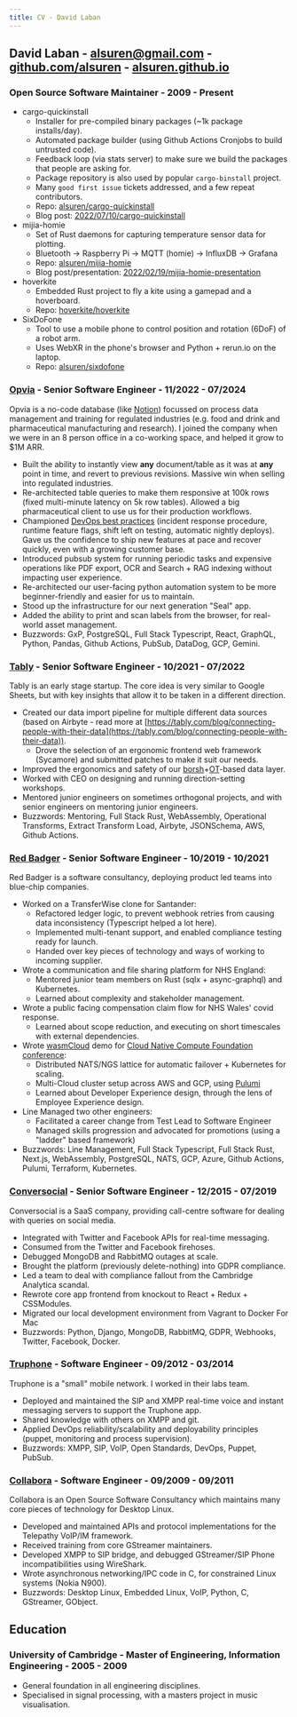 ```yaml
---
title: CV - David Laban
---
```


## David Laban - [alsuren@gmail.com](mailto:alsuren@gmail.com) - [github.com/alsuren](https://github.com/alsuren) - [alsuren.github.io](https://alsuren.github.com)

### Open Source Software Maintainer - 2009 - Present

* cargo-quickinstall
    * Installer for pre-compiled binary packages (~1k package installs/day).
    * Automated package builder (using Github Actions Cronjobs to build untrusted code).
    * Feedback loop (via stats server) to make sure we build the packages that people are asking for.
    * Package repository is also used by popular `cargo-binstall` project.
    * Many `good first issue` tickets addressed, and a few repeat contributors.
    * Repo: [alsuren/cargo-quickinstall](https://github.com/alsuren/cargo-quickinstall)
    * Blog post: [2022/07/10/cargo-quickinstall](https://alsuren.github.io/2022/07/10/cargo-quickinstall.html)
* mijia-homie
    * Set of Rust daemons for capturing temperature sensor data for plotting.
    * Bluetooth -> Raspberry Pi -> MQTT (homie) -> InfluxDB -> Grafana
    * Repo: [alsuren/mijia-homie](https://github.com/alsuren/mijia-homie)
    * Blog post/presentation: [2022/02/19/mijia-homie-presentation](https://alsuren.github.io/2022/02/19/mijia-homie-presentation.html)
* hoverkite
    * Embedded Rust project to fly a kite using a gamepad and a hoverboard.
    * Repo: [hoverkite/hoverkite](https://github.com/hoverkite/hoverkite)
* SixDoFone
    * Tool to use a mobile phone to control position and rotation (6DoF) of a robot arm.
    * Uses WebXR in the phone's browser and Python + rerun.io on the laptop.
    * Repo: [alsuren/sixdofone](https://github.com/alsuren/sixdofone)


### [Opvia](https://opvia.io) - Senior Software Engineer - 11/2022 - 07/2024

Opvia is a no-code database (like [Notion](https://www.notion.so)) focussed on process data management and training for regulated industries (e.g. food and drink and pharmaceutical manufacturing and research). I joined the company when we were in an 8 person office in a co-working space, and helped it grow to $1M ARR.

* Built the ability to instantly view **any** document/table as it was at **any** point in time, and revert to previous revisions. Massive win when selling into regulated industries.
* Re-architected table queries to make them responsive at 100k rows (fixed multi-minute latency on 5k row tables). Allowed a big pharmaceutical client to use us for their production workflows.
* Championed [DevOps best practices](https://www.oreilly.com/library/view/accelerate/9781457191435/) (incident response procedure, runtime feature flags, shift left on testing, automatic nightly deploys). Gave us the confidence to ship new features at pace and recover quickly, even with a growing customer base.
* Introduced pubsub system for running periodic tasks and expensive operations like PDF export, OCR and Search + RAG indexing without impacting user experience.
* Re-architected our user-facing python automation system to be more beginner-friendly and easier for us to maintain.
* Stood up the infrastructure for our next generation "Seal" app.
* Added the ability to print and scan labels from the browser, for real-world asset management.
* Buzzwords: GxP, PostgreSQL, Full Stack Typescript, React, GraphQL, Python, Pandas, Github Actions, PubSub, DataDog, GCP, Gemini.



### [Tably](https://tably.com) - Senior Software Engineer - 10/2021 - 07/2022

Tably is an early stage startup. The core idea is very similar to Google Sheets, but with key insights that allow it to be taken in a different direction.

* Created our data import pipeline for multiple different data sources (based on Airbyte - read more at [https://tably.com/blog/connecting-people-with-their-data](https://tably.com/blog/connecting-people-with-their-data)).
  * Drove the selection of an ergonomic frontend web framework (Sycamore) and submitted patches to make it suit our needs.
* Improved the ergonomics and safety of our [borsh](https://borsh.io/)+[OT](https://en.wikipedia.org/wiki/Operational_transformation)-based data layer.
* Worked with CEO on designing and running direction-setting workshops.
* Mentored junior engineers on sometimes orthogonal projects, and with senior engineers on mentoring junior engineers.
* Buzzwords: Mentoring, Full Stack Rust, WebAssembly, Operational Transforms, Extract Transform Load, Airbyte, JSONSchema, AWS, Github Actions.

### [Red Badger](https://red-badger.com) - Senior Software Engineer - 10/2019 - 10/2021

Red Badger is a software consultancy, deploying product led teams into blue-chip companies.

* Worked on a TransferWise clone for Santander:
  * Refactored ledger logic, to prevent webhook retries from causing data inconsistency (Typescript helped a lot here).
  * Implemented multi-tenant support, and enabled compliance testing ready for launch.
  * Handed over key pieces of technology and ways of working to incoming supplier.
* Wrote a communication and file sharing platform for NHS England:
  * Mentored junior team members on Rust (sqlx + async-graphql) and Kubernetes.
  * Learned about complexity and stakeholder management.
* Wrote a public facing compensation claim flow for NHS Wales' covid response.
  * Learned about scope reduction, and executing on short timescales with external dependencies.
* Wrote [wasmCloud](https://wasmcloud.dev/) demo for [Cloud Native Compute Foundation conference](https://www.youtube.com/watch?v=krbx09oJ2Q8):
  * Distributed NATS/NGS lattice for automatic failover + Kubernetes for scaling.
  * Multi-Cloud cluster setup across AWS and GCP, using [Pulumi](https://www.pulumi.com/)
  * Learned about Developer Experience design, through the lens of Employee Experience design.
* Line Managed two other engineers:
  * Facilitated a career change from Test Lead to Software Engineer
  * Managed skills progression and advocated for promotions (using a "ladder" based framework)
* Buzzwords: Line Management, Full Stack Typescript, Full Stack Rust, Next.js, WebAssembly, PostgreSQL, NATS, GCP, Azure, Github Actions, Pulumi, Terraform, Kubernetes.

### [Conversocial](https://conversocial.com) - Senior Software Engineer - 12/2015 - 07/2019

Conversocial is a SaaS company, providing call-centre software for dealing with queries on social media.

* Integrated with Twitter and Facebook APIs for real-time messaging.
* Consumed from the Twitter and Facebook firehoses.
* Debugged MongoDB and RabbitMQ outages at scale.
* Brought the platform (previously delete-nothing) into GDPR compliance.
* Led a team to deal with compliance fallout from the Cambridge Analytica scandal.
* Rewrote core app frontend from knockout to React + Redux + CSSModules.
* Migrated our local development environment from Vagrant to Docker For Mac
* Buzzwords: Python, Django, MongoDB, RabbitMQ, GDPR, Webhooks, Twitter, Facebook, Docker.

### [Truphone](https://truphone.com) - Software Engineer - 09/2012 - 03/2014

Truphone is a "small" mobile network. I worked in their labs team.

* Deployed and maintained the SIP and XMPP real-time voice and instant messaging servers to support the Truphone app.
* Shared knowledge with others on XMPP and git.
* Applied DevOps reliability/scalability and deployability principles (puppet, monitoring and process supervision).
* Buzzwords: XMPP, SIP, VoIP, Open Standards, DevOps, Puppet, PubSub.

### [Collabora](https://collabora.com) - Software Engineer - 09/2009 - 09/2011

Collabora is an Open Source Software Consultancy which maintains many core pieces of technology for Desktop Linux.

* Developed and maintained APIs and protocol implementations for the Telepathy VoIP/IM framework.
* Received training from core GStreamer maintainers.
* Developed XMPP to SIP bridge, and debugged GStreamer/SIP Phone incompatibilities using WireShark.
* Wrote asynchronous networking/IPC code in C, for constrained Linux systems (Nokia N900).
* Buzzwords: Desktop Linux, Embedded Linux, VoIP, Python, C, GStreamer, GObject.


## Education

### University of Cambridge - Master of Engineering, Information Engineering - 2005 - 2009

* General foundation in all engineering disciplines.
* Specialised in signal processing, with a masters project in music visualisation.
